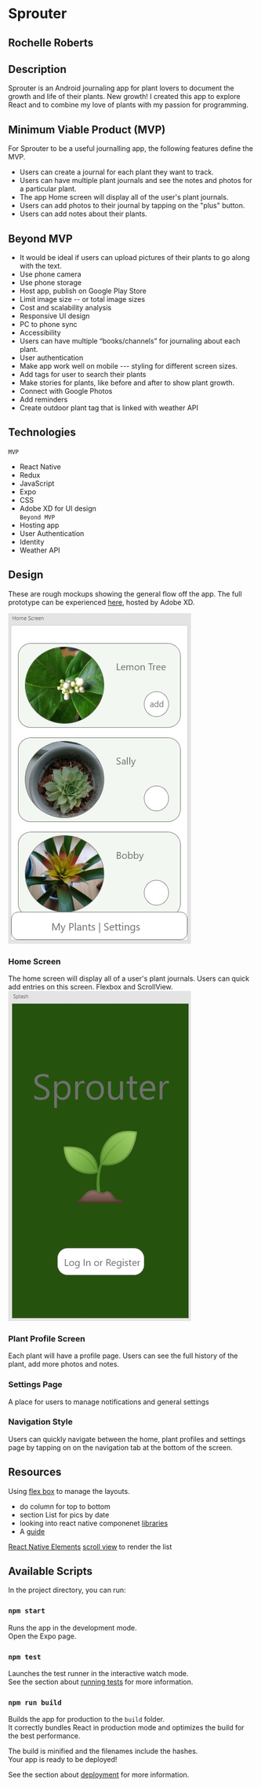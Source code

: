 # Sprouter
## Rochelle Roberts <br>


## Description
Sprouter is an Android journaling app for plant lovers to document the growth and life of their plants. New growth! I created this app to explore React and to combine my love of plants with my passion for programming.


## Minimum Viable Product (MVP)
For Sprouter to be a useful journalling app, the following features define the MVP.
* Users can create a journal for each plant they want to track. 
* Users can have multiple plant journals and see the notes and photos for a particular plant.
* The app Home screen will display all of the user's plant journals. 
* Users can add photos to their journal by tapping on the "plus" button.
* Users can add notes about their plants.


## Beyond MVP
* It would be ideal if users can upload pictures of their plants to go along with the text.
* Use phone camera 
* Use phone storage
* Host app, publish on Google Play Store
* Limit image size  -- or total image sizes
* Cost and scalability analysis
* Responsive UI design
* PC to phone sync
* Accessibility 
* Users can have multiple “books/channels” for journaling about each plant. 
* User authentication
* Make app work well on mobile --- styling for different screen sizes.
* Add tags for user to search their plants
* Make stories for plants, like before and after to show plant growth.
* Connect with Google Photos 
* Add reminders
* Create outdoor plant tag that is linked with weather API

## Technologies
`MVP`
* React Native
* Redux
* JavaScript
* Expo
* CSS
* Adobe XD for UI design <br>
`Beyond MVP` 
* Hosting app
* User Authentication
* Identity
* Weather API

## Design
These are rough mockups showing the general flow off the app. The full prototype can be experienced [here](https://xd.adobe.com/view/8783e05f-7a8e-45e8-4968-4bc4bbb9d99a-f1b2/), hosted by Adobe XD.

![sprouter home page](assets/images/mockup/home_screen.jpg)


### Home Screen
The home screen will display all of a user's plant journals. Users can quick add entries on this screen. Flexbox and ScrollView. 
![sprouter splash page](assets/images/mockup/splash_screen.jpg)

### Plant Profile Screen
Each plant will have a profile page. Users can see the full history of the plant, add more photos and notes.

### Settings Page
A place for users to manage notifications and general settings

### Navigation Style
Users can quickly navigate between the home, plant profiles and settings page by tapping on on the navigation tab at the bottom of the screen.

## Resources
Using [flex box](https://facebook.github.io/react-native/docs/flexbox) to manage the layouts.
* do column for top to bottom
* section List for pics by date
* looking into react native componenet [libraries](https://blog.bitsrc.io/11-react-native-component-libraries-you-should-know-in-2018-71d2a8e33312)
* A [guide](https://www.reactnative.guide/5-project-structure-and-start-building-some-app/5.2-basic-components-and-platform-specific-code.html)

[React Native Elements](https://react-native-training.github.io/react-native-elements/docs/getting_started.html)
[scroll view](https://facebook.github.io/react-native/docs/scrollview.html) to render the list  


## Available Scripts

In the project directory, you can run:

### `npm start`

Runs the app in the development mode.<br>
Open the Expo page.


### `npm test`

Launches the test runner in the interactive watch mode.<br>
See the section about [running tests](https://facebook.github.io/create-react-app/docs/running-tests) for more information.

### `npm run build`

Builds the app for production to the `build` folder.<br>
It correctly bundles React in production mode and optimizes the build for the best performance.

The build is minified and the filenames include the hashes.<br>
Your app is ready to be deployed!

See the section about [deployment](https://facebook.github.io/create-react-app/docs/deployment) for more information.



